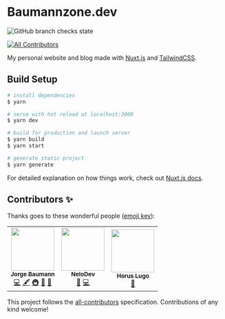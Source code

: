 # Baumannzone.dev

![GitHub branch checks state](https://img.shields.io/github/checks-status/baumannzone/baumannzone.dev/main)
<!-- ALL-CONTRIBUTORS-BADGE:START - Do not remove or modify this section -->
[![All Contributors](https://img.shields.io/badge/all_contributors-3-orange.svg?style=flat-square)](#contributors-)
<!-- ALL-CONTRIBUTORS-BADGE:END -->

My personal website and blog made with [Nuxt.js](https://nuxtjs.org/) and [TailwindCSS](https://tailwindcss.com/).

## Build Setup

```bash
# install dependencies
$ yarn

# serve with hot reload at localhost:3000
$ yarn dev

# build for production and launch server
$ yarn build
$ yarn start

# generate static project
$ yarn generate
```

For detailed explanation on how things work, check out [Nuxt.js docs](https://nuxtjs.org).

## Contributors ✨

Thanks goes to these wonderful people ([emoji key](https://allcontributors.org/docs/en/emoji-key)):

<!-- ALL-CONTRIBUTORS-LIST:START - Do not remove or modify this section -->
<!-- prettier-ignore-start -->
<!-- markdownlint-disable -->
<table>
  <tr>
    <td align="center"><a href="https://instagram.com/baumannzone"><img src="https://avatars.githubusercontent.com/u/5422102?v=4?s=100" width="100px;" alt=""/><br /><sub><b>Jorge Baumann</b></sub></a><br /><a href="https://github.com/baumannzone/baumannzone.dev/commits?author=baumannzone" title="Code">💻</a> <a href="#content-baumannzone" title="Content">🖋</a> <a href="#infra-baumannzone" title="Infrastructure (Hosting, Build-Tools, etc)">🚇</a> <a href="#maintenance-baumannzone" title="Maintenance">🚧</a> <a href="#design-baumannzone" title="Design">🎨</a></td>
    <td align="center"><a href="https://www.linkedin.com/in/manuel-puchades-bresó-115a58179/"><img src="https://avatars.githubusercontent.com/u/21993984?v=4?s=100" width="100px;" alt=""/><br /><sub><b>NeloDev</b></sub></a><br /><a href="https://github.com/baumannzone/baumannzone.dev/issues?q=author%3Anelodev" title="Bug reports">🐛</a> <a href="https://github.com/baumannzone/baumannzone.dev/commits?author=nelodev" title="Code">💻</a></td>
    <td align="center"><a href="https://horus.dev"><img src="https://avatars.githubusercontent.com/u/6759612?v=4?s=100" width="100px;" alt=""/><br /><sub><b>Horus Lugo</b></sub></a><br /><a href="https://github.com/baumannzone/baumannzone.dev/issues?q=author%3AHorusGoul" title="Bug reports">🐛</a></td>
  </tr>
</table>

<!-- markdownlint-restore -->
<!-- prettier-ignore-end -->

<!-- ALL-CONTRIBUTORS-LIST:END -->

This project follows the [all-contributors](https://github.com/all-contributors/all-contributors) specification. Contributions of any kind welcome!
